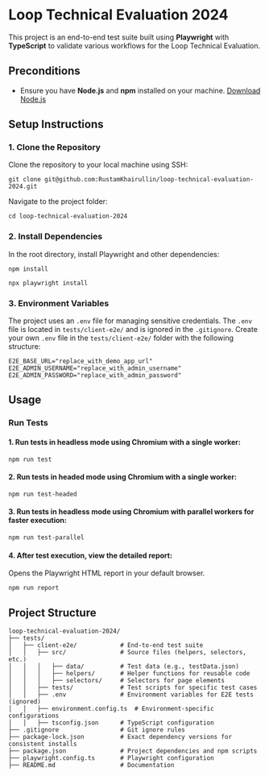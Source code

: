 # Loop Technical Evaluation 2024

This project is an end-to-end test suite built using **Playwright** with **TypeScript** to validate various workflows for the Loop Technical Evaluation.

## **Preconditions**

- Ensure you have **Node.js** and **npm** installed on your machine. [Download Node.js](https://nodejs.org)

## **Setup Instructions**

### **1. Clone the Repository**

Clone the repository to your local machine using SSH:

```
git clone git@github.com:RustamKhairullin/loop-technical-evaluation-2024.git
```

Navigate to the project folder:

```
cd loop-technical-evaluation-2024
```

### **2. Install Dependencies**

In the root directory, install Playwright and other dependencies:

```
npm install
```

```
npx playwright install
```

### **3. Environment Variables**

The project uses an `.env` file for managing sensitive credentials. The `.env` file is located in `tests/client-e2e/` and is ignored in the `.gitignore`. Create your own `.env` file in the `tests/client-e2e/` folder with the following structure:

```
E2E_BASE_URL="replace_with_demo_app_url"
E2E_ADMIN_USERNAME="replace_with_admin_username"
E2E_ADMIN_PASSWORD="replace_with_admin_password"
```

## **Usage**

### **Run Tests**

#### **1. Run tests in headless mode using Chromium with a single worker:**

```
npm run test
```

#### **2. Run tests in headed mode using Chromium with a single worker:**

```
npm run test-headed
```

#### **3. Run tests in headless mode using Chromium with parallel workers for faster execution:**

```
npm run test-parallel
```

#### **4. After test execution, view the detailed report:**
Opens the Playwright HTML report in your default browser.
```
npm run report
```

## **Project Structure**
```
loop-technical-evaluation-2024/
├── tests/                    
│   ├── client-e2e/            # End-to-end test suite
│   │   ├── src/               # Source files (helpers, selectors, etc.)
│   │   │   ├── data/          # Test data (e.g., testData.json)
│   │   │   ├── helpers/       # Helper functions for reusable code
│   │   │   ├── selectors/     # Selectors for page elements
│   │   ├── tests/             # Test scripts for specific test cases
│   │   ├── .env               # Environment variables for E2E tests (ignored)
│   │   ├── environment.config.ts  # Environment-specific configurations
│   │   ├── tsconfig.json      # TypeScript configuration
├── .gitignore                 # Git ignore rules
├── package-lock.json          # Exact dependency versions for consistent installs
├── package.json               # Project dependencies and npm scripts
├── playwright.config.ts       # Playwright configuration
├── README.md                  # Documentation
```
